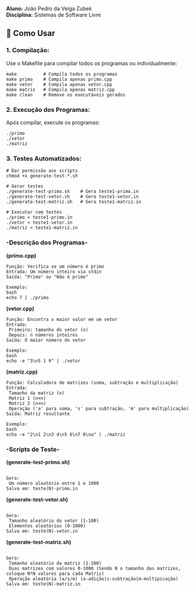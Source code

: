 **Aluno:** João Pedro da Veiga Zubek  
**Disciplina:** Sistemas de Software Livre   

## 🔧 Como Usar

### 1. Compilação:
Use o Makefile para compilar todos os programas ou individualmente:

```
make          # Compila todos os programas
make primo    # Compila apenas primo.cpp
make vetor    # Compila apenas vetor.cpp
make matriz   # Compila apenas matriz.cpp
make clean    # Remove os executáveis gerados
```

### 2. Execução dos Programas:
Após compilar, execute os programas:

```
./primo
./vetor
./matriz
```

### 3. Testes Automatizados:

```
# Dar permissão aos scripts
chmod +x generate-test-*.sh

# Gerar testes
./generate-test-primo.sh    # Gera teste1-primo.in
./generate-test-vetor.sh    # Gera teste1-vetor.in
./generate-test-matriz.sh   # Gera teste1-matriz.in

# Executar com testes
./primo < teste1-primo.in
./vetor < teste1-vetor.in
./matriz < teste1-matriz.in
```

### -Descrição dos Programas-

**(primo.cpp)**

```
Função: Verifica se um número é primo
Entrada: Um número inteiro via stdin
Saída: "Primo" ou "Não é primo"

Exemplo:
bash
echo 7 | ./primo

```

**(vetor.cpp)**

```
Função: Encontra o maior valor em um vetor
Entrada:
 Primeiro: tamanho do vetor (n)
 Depois: n números inteiros
Saída: O maior número do vetor

Exemplo:
bash
echo -e "3\n5 1 9" | ./vetor

```

**(matriz.cpp)**

```
Função: Calculadora de matrizes (soma, subtração e multiplicação)
Entrada:
 Tamanho da matriz (n)
 Matriz 1 (n×n)
 Matriz 2 (n×n)
 Operação ('a' para soma, 's' para subtração, 'm' para multiplicação)
Saída: Matriz resultante

Exemplo:
bash
echo -e "2\n1 2\n3 4\n5 6\n7 8\na" | ./matriz
```

### -Scripts de Teste-

**(generate-test-primo.sh)**
```

Gera:
 Um número aleatório entre 1 e 1000 
Salva em: teste(N)-primo.in
```

**(generate-test-vetor.sh)**
```

Gera:
 Tamanho aleatório do vetor (1-100)
 Elementos aleatórios (0-1000)
Salva em: teste(N)-vetor.in
```

**(generate-test-matriz.sh)**
```

Gera:
 Tamanho aleatório da matriz (1-100) 
 Duas matrizes com valores 0-1000 (Sendo N o tamanho das matrizes, coloque N*N valores para cada Matriz)
 Operação aleatória (a/s/m) (a-adição|s-subtração|m-multipicação)
Salva em: teste(N)-matriz.in

```
